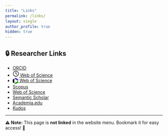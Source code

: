 ```yaml
---
title: "Links"
permalink: /links/
layout: single
author_profile: true
hidden: true
---
```


## 🔒 Researcher Links

<ul class="social-icons">
    <li><a href="https://orcid.org/0000-0002-8342-0363" target="_blank"><i class="ai ai-orcid" aria-hidden="true"></i> ORCID</a></li>
<li>
  <a href="https://www.webofscience.com/wos/author/record/1767361" target="_blank">
    <svg width="20" height="20" viewBox="0 0 24 24" fill="none" stroke="currentColor" stroke-width="2" stroke-linecap="round" stroke-linejoin="round">
      <circle cx="12" cy="12" r="10"></circle>
      <line x1="12" y1="6" x2="12" y2="12"></line>
      <line x1="12" y1="12" x2="16" y2="14"></line>
    </svg> Web of Science
  </a>
</li>
  <li>
  <a href="https://www.webofscience.com/wos/author/record/1767361" target="_blank">
    <img src="CLVT.png" alt="Web of Science" style="height: 20px; vertical-align: middle;">
    Web of Science
  </a>
</li>
      <li><a href="https://www.scopus.com/authid/detail.uri?authorId=56068096100" target="_blank"><i class="ai ai-scopus" aria-hidden="true"></i> Scopus</a></li>
    <li><a href="https://www.webofscience.com/wos/author/record/1767361" target="_blank"><i class="ai ai-webofscience" aria-hidden="true"></i> Web of Science</a></li>
    <li><a href="https://www.semanticscholar.org/author/Americo-Cunha/47058383" target="_blank"><i class="ai ai-semantic-scholar" aria-hidden="true"></i> Semantic Scholar</a></li>
    <li><a href="https://uerj.academia.edu/AmericoCunhaJr" target="_blank"><i class="ai ai-academia" aria-hidden="true"></i> Academia.edu</a></li>
    <li><a href="https://www.growkudos.com/profile/americo_cunha" target="_blank"><i class="fas fa-lightbulb" aria-hidden="true"></i> Kudos</a></li>
</ul>

---
⚠️ **Note:** This page is **not linked** in the website menu. Bookmark it for easy access! 🔖
